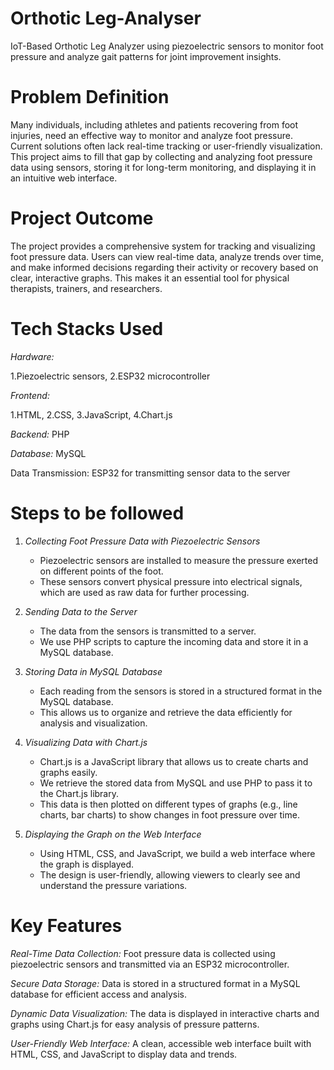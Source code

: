 # Orthotic Leg-Analyser
IoT-Based Orthotic Leg Analyzer using piezoelectric sensors to monitor foot pressure and analyze gait patterns for joint improvement insights.

# Problem Definition

Many individuals, including athletes and patients recovering from foot injuries, need an effective way to monitor and analyze foot pressure. Current solutions often lack real-time tracking or user-friendly visualization. This project aims to fill that gap by collecting and analyzing foot pressure data using sensors, storing it for long-term monitoring, and displaying it in an intuitive web interface.

# Project Outcome

The project provides a comprehensive system for tracking and visualizing foot pressure data. Users can view real-time data, analyze trends over time, and make informed decisions regarding their activity or recovery based on clear, interactive graphs. This makes it an essential tool for physical therapists, trainers, and researchers.

# Tech Stacks Used

*Hardware:*

1.Piezoelectric sensors, 
2.ESP32 microcontroller

*Frontend:*

1.HTML, 
2.CSS, 
3.JavaScript, 
4.Chart.js

*Backend:* 
PHP

*Database:*
MySQL

Data Transmission:
ESP32 for transmitting sensor data to the server

# Steps to be followed

1. *Collecting Foot Pressure Data with Piezoelectric Sensors*  
   - Piezoelectric sensors are installed to measure the pressure exerted on different points of the foot.
   - These sensors convert physical pressure into electrical signals, which are used as raw data for further processing.

2. *Sending Data to the Server*  
   - The data from the sensors is transmitted to a server.  
   - We use PHP scripts to capture the incoming data and store it in a MySQL database.

3. *Storing Data in MySQL Database*  
   - Each reading from the sensors is stored in a structured format in the MySQL database.
   - This allows us to organize and retrieve the data efficiently for analysis and visualization.

4. *Visualizing Data with Chart.js*  
   - Chart.js is a JavaScript library that allows us to create charts and graphs easily.
   - We retrieve the stored data from MySQL and use PHP to pass it to the Chart.js library.
   - This data is then plotted on different types of graphs (e.g., line charts, bar charts) to show changes in foot pressure over time.

5. *Displaying the Graph on the Web Interface*  
   - Using HTML, CSS, and JavaScript, we build a web interface where the graph is displayed.
   - The design is user-friendly, allowing viewers to clearly see and understand the pressure variations.

# Key Features

*Real-Time Data Collection:* 
Foot pressure data is collected using piezoelectric sensors and transmitted via an ESP32 microcontroller.

*Secure Data Storage:*
Data is stored in a structured format in a MySQL database for efficient access and analysis.

*Dynamic Data Visualization:*
The data is displayed in interactive charts and graphs using Chart.js for easy analysis of pressure patterns.

*User-Friendly Web Interface:*
A clean, accessible web interface built with HTML, CSS, and JavaScript to display data and trends.
